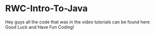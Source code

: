 # RWC-Intro-To-Java
Hey guys all the code that was in the video tutorials can be found here
Good Luck and Have Fun Coding!
